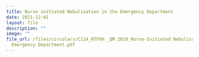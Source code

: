 ```yaml
---
title: Nurse initiated Nebulisation in the Emergency Department
date: 2021-12-01
layout: file
description: ""
image: ""
file_url: /files/circulars/C114_NTFGH _QM 2019_Nurse-Initiated Nebulisation in the
  Emergency Department.pdf
---
```


